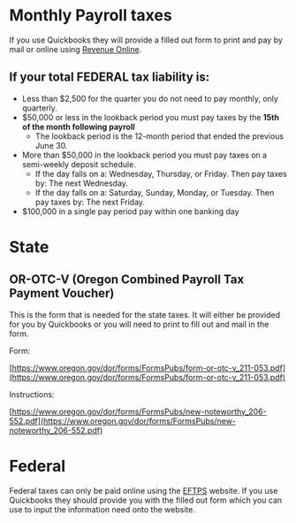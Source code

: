 # Monthly Payroll taxes

If you use Quickbooks they will provide a filled out form to print and pay by mail or online using [Revenue Online](department_of_revenue.md).

## If your total FEDERAL tax liability is:
* Less than $2,500 for the quarter you do not need to pay monthly, only quarterly.
* $50,000 or less in the lookback period you must pay taxes by the <b>15th of the month following payroll</b>
    * The lookback period is the 12-month period that ended the previous June 30.
* More than $50,000 in the lookback period you must pay taxes on a semi-weekly deposit schedule.
    * If the day falls on a: Wednesday, Thursday, or Friday. Then pay taxes by: The next Wednesday.
    * If the day falls on a: Saturday, Sunday, Monday, or Tuesday. Then pay taxes by: The next Friday.
* $100,000 in a single pay period pay within one banking day

# State
## OR-OTC-V (Oregon Combined Payroll Tax Payment Voucher)

This is the form that is needed for the state taxes. It will either be provided for you by Quickbooks or you will need to print to fill out and mail in the form.

Form:

[https://www.oregon.gov/dor/forms/FormsPubs/form-or-otc-v_211-053.pdf](https://www.oregon.gov/dor/forms/FormsPubs/form-or-otc-v_211-053.pdf)

Instructions:

[https://www.oregon.gov/dor/forms/FormsPubs/new-noteworthy_206-552.pdf](https://www.oregon.gov/dor/forms/FormsPubs/new-noteworthy_206-552.pdf)

# Federal

Federal taxes can only be paid online using the [EFTPS](eftps.md) website. If you use Quickbooks they should provide you with the filled out form which you can use to input the information need onto the website.